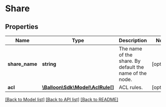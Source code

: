 # Share

## Properties
Name | Type | Description | Notes
------------ | ------------- | ------------- | -------------
**share_name** | **string** | The name of the share. By default the name of the node. | [optional] 
**acl** | [**\Balloon\Sdk\Model\AclRule[]**](AclRule.md) | ACL rules. | [optional] 

[[Back to Model list]](../README.md#documentation-for-models) [[Back to API list]](../README.md#documentation-for-api-endpoints) [[Back to README]](../README.md)


